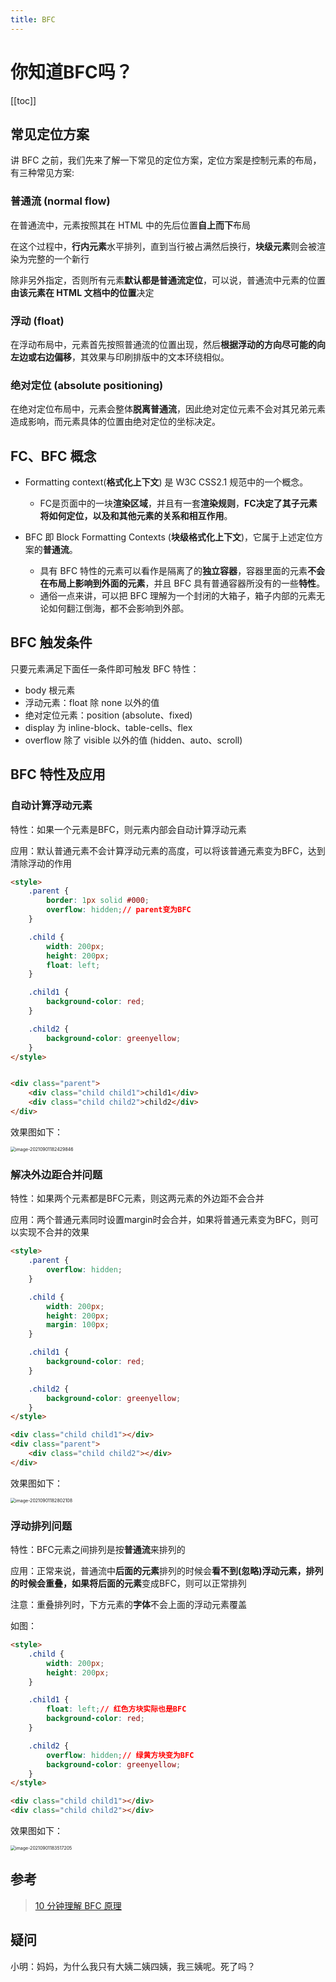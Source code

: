 ```yaml
---
title: BFC 
---
```


# 你知道BFC吗？
[[toc]]

## 常见定位方案

讲 BFC 之前，我们先来了解一下常见的定位方案，定位方案是控制元素的布局，有三种常见方案:

### 普通流 (normal flow)

在普通流中，元素按照其在 HTML 中的先后位置**自上而下**布局

在这个过程中，**行内元素**水平排列，直到当行被占满然后换行，**块级元素**则会被渲染为完整的一个新行

除非另外指定，否则所有元素**默认都是普通流定位**，可以说，普通流中元素的位置**由该元素在 HTML 文档中的位置**决定

### 浮动 (float)

在浮动布局中，元素首先按照普通流的位置出现，然后**根据浮动的方向尽可能的向左边或右边偏移**，其效果与印刷排版中的文本环绕相似。

### 绝对定位 (absolute positioning)

在绝对定位布局中，元素会整体**脱离普通流**，因此绝对定位元素不会对其兄弟元素造成影响，而元素具体的位置由绝对定位的坐标决定。

## FC、BFC 概念

- Formatting context(**格式化上下文**) 是 W3C CSS2.1 规范中的一个概念。
  - FC是页面中的一块**渲染区域**，并且有一套**渲染规则**，**FC决定了其子元素将如何定位，以及和其他元素的关系和相互作用**。

- BFC 即 Block Formatting Contexts (**块级格式化上下文**)，它属于上述定位方案的**普通流**。
  - 具有 BFC 特性的元素可以看作是隔离了的**独立容器**，容器里面的元素**不会在布局上影响到外面的元素**，并且 BFC 具有普通容器所没有的一些**特性**。
  - 通俗一点来讲，可以把 BFC 理解为一个封闭的大箱子，箱子内部的元素无论如何翻江倒海，都不会影响到外部。

## BFC 触发条件

只要元素满足下面任一条件即可触发 BFC 特性：

- body 根元素
- 浮动元素：float 除 none 以外的值
- 绝对定位元素：position (absolute、fixed)
- display 为 inline-block、table-cells、flex
- overflow 除了 visible 以外的值 (hidden、auto、scroll)

## BFC 特性及应用

### 自动计算浮动元素

特性：如果一个元素是BFC，则元素内部会自动计算浮动元素

应用：默认普通元素不会计算浮动元素的高度，可以将该普通元素变为BFC，达到清除浮动的作用

```html
<style>
    .parent {
        border: 1px solid #000;
        overflow: hidden;// parent变为BFC
    }

    .child {
        width: 200px;
        height: 200px;
        float: left;
    }

    .child1 {
        background-color: red;
    }

    .child2 {
        background-color: greenyellow;
    }
</style>


<div class="parent">
    <div class="child child1">child1</div>
    <div class="child child2">child2</div>
</div>
```

效果图如下：

<img src="../../.vuepress/public/images/image-20210901182429846.png" alt="image-20210901182429846" style="zoom:50%;" />

### 解决外边距合并问题

特性：如果两个元素都是BFC元素，则这两元素的外边距不会合并

应用：两个普通元素同时设置margin时会合并，如果将普通元素变为BFC，则可以实现不合并的效果

```html
<style>
    .parent {
        overflow: hidden;
    }

    .child {
        width: 200px;
        height: 200px;
        margin: 100px;
    }

    .child1 {
        background-color: red;
    }

    .child2 {
        background-color: greenyellow;
    }
</style>

<div class="child child1"></div>
<div class="parent">
    <div class="child child2"></div>
</div>
```

效果图如下：

<img src="../../.vuepress/public/images/image-20210901182802108.png" alt="image-20210901182802108" style="zoom:50%;" />

### 浮动排列问题

特性：BFC元素之间排列是按**普通流**来排列的

应用：正常来说，普通流中**后面的元素**排列的时候会**看不到(忽略)**浮动元素，排列的时候会重叠，如果将**后面的元素**变成BFC，则可以正常排列

注意：重叠排列时，下方元素的**字体**不会上面的浮动元素覆盖

如图：

```html
<style>
    .child {
        width: 200px;
        height: 200px;
    }

    .child1 {
        float: left;// 红色方块实际也是BFC
        background-color: red;
    }

    .child2 {
        overflow: hidden;// 绿黄方块变为BFC
        background-color: greenyellow;
    }
</style>

<div class="child child1"></div>
<div class="child child2"></div>
```

效果图如下：

<img src="../../.vuepress/public/images/image-20210901183517205.png" alt="image-20210901183517205" style="zoom:50%;" />



## 参考

> [10 分钟理解 BFC 原理](https://zhuanlan.zhihu.com/p/25321647)

## 疑问

小明：妈妈，为什么我只有大姨二姨四姨，我三姨呢。死了吗？